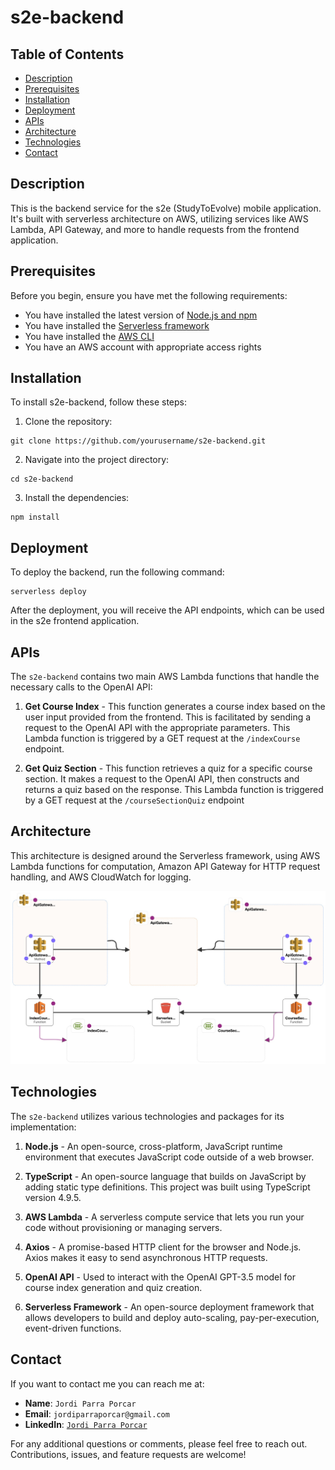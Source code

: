 # s2e-backend

## Table of Contents
- [Description](#description)
- [Prerequisites](#prerequisites)
- [Installation](#installation)
- [Deployment](#deployment)
- [APIs](#apis)
- [Architecture](#architecture)
- [Technologies](#technologies)
- [Contact](#contact)

## Description

This is the backend service for the s2e (StudyToEvolve) mobile application. It's built with serverless architecture on AWS, utilizing services like AWS Lambda, API Gateway, and more to handle requests from the frontend application.

## Prerequisites

Before you begin, ensure you have met the following requirements:
- You have installed the latest version of [Node.js and npm](https://nodejs.org/)
- You have installed the [Serverless framework](https://www.serverless.com/framework/docs/getting-started/)
- You have installed the [AWS CLI](https://aws.amazon.com/cli/)
- You have an AWS account with appropriate access rights

## Installation

To install s2e-backend, follow these steps:
1. Clone the repository:
```
git clone https://github.com/yourusername/s2e-backend.git
```

2. Navigate into the project directory:

```
cd s2e-backend
```
3. Install the dependencies:

```
npm install
```

## Deployment

To deploy the backend, run the following command:

```
serverless deploy
```

After the deployment, you will receive the API endpoints, which can be used in the s2e frontend application.


## APIs

The `s2e-backend` contains two main AWS Lambda functions that handle the necessary calls to the OpenAI API:

1. **Get Course Index** - This function generates a course index based on the user input provided from the frontend. This is facilitated by sending a request to the OpenAI API with the appropriate parameters. This Lambda function is triggered by a GET request at the `/indexCourse` endpoint.

2. **Get Quiz Section** - This function retrieves a quiz for a specific course section. It makes a request to the OpenAI API, then constructs and returns a quiz based on the response. This Lambda function is triggered by a GET request at the `/courseSectionQuiz` endpoint


## Architecture

This architecture is designed around the Serverless framework, using AWS Lambda functions for computation, Amazon API Gateway for HTTP request handling, and AWS CloudWatch for logging.

![Infrastructure Diagram](./diagram.jpg)

## Technologies

The `s2e-backend` utilizes various technologies and packages for its implementation:

1. **Node.js** - An open-source, cross-platform, JavaScript runtime environment that executes JavaScript code outside of a web browser.

2. **TypeScript** - An open-source language that builds on JavaScript by adding static type definitions. This project was built using TypeScript version 4.9.5.

3. **AWS Lambda** - A serverless compute service that lets you run your code without provisioning or managing servers.

4. **Axios** - A promise-based HTTP client for the browser and Node.js. Axios makes it easy to send asynchronous HTTP requests.

5. **OpenAI API** - Used to interact with the OpenAI GPT-3.5 model for course index generation and quiz creation.

6. **Serverless Framework** - An open-source deployment framework that allows developers to build and deploy auto-scaling, pay-per-execution, event-driven functions.


## Contact

If you want to contact me you can reach me at:

- **Name**: `Jordi Parra Porcar`
- **Email**: `jordiparraporcar@gmail.com`
- **LinkedIn**: [`Jordi Parra Porcar`](https://www.linkedin.com/in/jordiparraporcar/)

For any additional questions or comments, please feel free to reach out. Contributions, issues, and feature requests are welcome!



